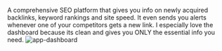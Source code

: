 A comprehensive SEO platform that gives you info on newly acquired backlinks, keyword rankings and site speed. It even sends you alerts whenever one of your competitors gets a new link. I especially love the dashboard because its clean and gives you ONLY the essential info you need.
![app-dashboard](https://user-images.githubusercontent.com/81485117/112769072-ff5ba680-8fd3-11eb-904f-57e7a0e92e7d.jpg)
